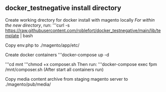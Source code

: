 ## docker_testnegative install directory
Create working drectory for docker install with magento locally 
*For within the new directory*, run:
'''curl -s https://raw.githubusercontent.com/roblefort/docker_testnegative/main/lib/template | bash

Copy env.php to ./magento/app/etc/

Create docker containers
'''docker-compose up -d

'''cd mnt
'''chmod +x composer.sh
Then run:
'''docker-compose exec fpm /mnt/composer.sh  (After start all containers run)

Copy media content archive from staging magento server to ./magento/pub/media/
